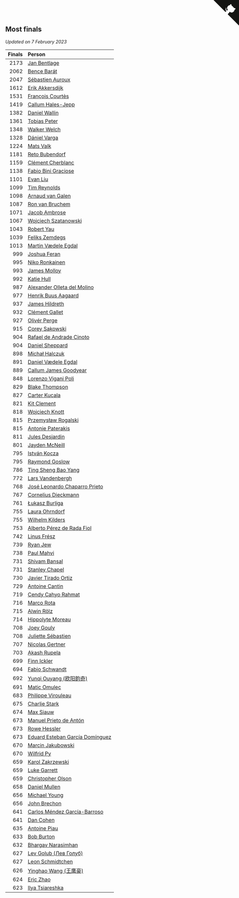 ## Most finals

*Updated on  7 February 2023*

| Finals | Person |
| ---: | :--- |
| 2173 | [Jan Bentlage](https://www.worldcubeassociation.org/persons/2010BENT01) |
| 2062 | [Bence Barát](https://www.worldcubeassociation.org/persons/2008BARA01) |
| 2047 | [Sébastien Auroux](https://www.worldcubeassociation.org/persons/2008AURO01) |
| 1612 | [Erik Akkersdijk](https://www.worldcubeassociation.org/persons/2005AKKE01) |
| 1531 | [François Courtès](https://www.worldcubeassociation.org/persons/2008COUR01) |
| 1419 | [Callum Hales-Jepp](https://www.worldcubeassociation.org/persons/2012HALE01) |
| 1382 | [Daniel Wallin](https://www.worldcubeassociation.org/persons/2013WALL03) |
| 1361 | [Tobias Peter](https://www.worldcubeassociation.org/persons/2014PETE03) |
| 1348 | [Walker Welch](https://www.worldcubeassociation.org/persons/2011WELC01) |
| 1328 | [Dániel Varga](https://www.worldcubeassociation.org/persons/2008VARG01) |
| 1224 | [Mats Valk](https://www.worldcubeassociation.org/persons/2007VALK01) |
| 1181 | [Reto Bubendorf](https://www.worldcubeassociation.org/persons/2012BUBE01) |
| 1159 | [Clément Cherblanc](https://www.worldcubeassociation.org/persons/2014CHER05) |
| 1138 | [Fabio Bini Graciose](https://www.worldcubeassociation.org/persons/2010GRAC02) |
| 1101 | [Evan Liu](https://www.worldcubeassociation.org/persons/2009LIUE01) |
| 1099 | [Tim Reynolds](https://www.worldcubeassociation.org/persons/2005REYN01) |
| 1098 | [Arnaud van Galen](https://www.worldcubeassociation.org/persons/2006GALE01) |
| 1087 | [Ron van Bruchem](https://www.worldcubeassociation.org/persons/2003BRUC01) |
| 1071 | [Jacob Ambrose](https://www.worldcubeassociation.org/persons/2010AMBR01) |
| 1067 | [Wojciech Szatanowski](https://www.worldcubeassociation.org/persons/2011SZAT01) |
| 1043 | [Robert Yau](https://www.worldcubeassociation.org/persons/2009YAUR01) |
| 1039 | [Feliks Zemdegs](https://www.worldcubeassociation.org/persons/2009ZEMD01) |
| 1013 | [Martin Vædele Egdal](https://www.worldcubeassociation.org/persons/2013EGDA02) |
| 999 | [Joshua Feran](https://www.worldcubeassociation.org/persons/2011FERA01) |
| 995 | [Niko Ronkainen](https://www.worldcubeassociation.org/persons/2010RONK01) |
| 993 | [James Molloy](https://www.worldcubeassociation.org/persons/2011MOLL01) |
| 992 | [Katie Hull](https://www.worldcubeassociation.org/persons/2010HULL01) |
| 987 | [Alexander Olleta del Molino](https://www.worldcubeassociation.org/persons/2008OLLE01) |
| 977 | [Henrik Buus Aagaard](https://www.worldcubeassociation.org/persons/2006BUUS01) |
| 937 | [James Hildreth](https://www.worldcubeassociation.org/persons/2009HILD01) |
| 932 | [Clément Gallet](https://www.worldcubeassociation.org/persons/2004GALL02) |
| 927 | [Olivér Perge](https://www.worldcubeassociation.org/persons/2007PERG01) |
| 915 | [Corey Sakowski](https://www.worldcubeassociation.org/persons/2011SAKO01) |
| 904 | [Rafael de Andrade Cinoto](https://www.worldcubeassociation.org/persons/2007CINO01) |
| 904 | [Daniel Sheppard](https://www.worldcubeassociation.org/persons/2009SHEP01) |
| 898 | [Michał Halczuk](https://www.worldcubeassociation.org/persons/2006HALC01) |
| 891 | [Daniel Vædele Egdal](https://www.worldcubeassociation.org/persons/2013EGDA01) |
| 889 | [Callum James Goodyear](https://www.worldcubeassociation.org/persons/2012GOOD02) |
| 848 | [Lorenzo Vigani Poli](https://www.worldcubeassociation.org/persons/2007POLI01) |
| 829 | [Blake Thompson](https://www.worldcubeassociation.org/persons/2010THOM03) |
| 827 | [Carter Kucala](https://www.worldcubeassociation.org/persons/2015KUCA01) |
| 821 | [Kit Clement](https://www.worldcubeassociation.org/persons/2008CLEM01) |
| 818 | [Wojciech Knott](https://www.worldcubeassociation.org/persons/2011KNOT01) |
| 815 | [Przemysław Rogalski](https://www.worldcubeassociation.org/persons/2013ROGA02) |
| 815 | [Antonie Paterakis](https://www.worldcubeassociation.org/persons/2012PATE01) |
| 811 | [Jules Desjardin](https://www.worldcubeassociation.org/persons/2010DESJ01) |
| 801 | [Jayden McNeill](https://www.worldcubeassociation.org/persons/2012MCNE01) |
| 795 | [István Kocza](https://www.worldcubeassociation.org/persons/2005KOCZ01) |
| 795 | [Raymond Goslow](https://www.worldcubeassociation.org/persons/2014GOSL01) |
| 786 | [Ting Sheng Bao Yang](https://www.worldcubeassociation.org/persons/2008BAOY01) |
| 772 | [Lars Vandenbergh](https://www.worldcubeassociation.org/persons/2003VAND01) |
| 768 | [José Leonardo Chaparro Prieto](https://www.worldcubeassociation.org/persons/2011CHAP01) |
| 767 | [Cornelius Dieckmann](https://www.worldcubeassociation.org/persons/2009DIEC01) |
| 761 | [Łukasz Burliga](https://www.worldcubeassociation.org/persons/2013BURL01) |
| 755 | [Laura Ohrndorf](https://www.worldcubeassociation.org/persons/2009OHRN01) |
| 755 | [Wilhelm Kilders](https://www.worldcubeassociation.org/persons/2010KILD02) |
| 753 | [Alberto Pérez de Rada Fiol](https://www.worldcubeassociation.org/persons/2011FIOL01) |
| 742 | [Linus Frész](https://www.worldcubeassociation.org/persons/2011FRES01) |
| 739 | [Ryan Jew](https://www.worldcubeassociation.org/persons/2008JEWR01) |
| 738 | [Paul Mahvi](https://www.worldcubeassociation.org/persons/2012MAHV01) |
| 731 | [Shivam Bansal](https://www.worldcubeassociation.org/persons/2011BANS02) |
| 731 | [Stanley Chapel](https://www.worldcubeassociation.org/persons/2016CHAP04) |
| 730 | [Javier Tirado Ortiz](https://www.worldcubeassociation.org/persons/2009TIRA01) |
| 729 | [Antoine Cantin](https://www.worldcubeassociation.org/persons/2010CANT02) |
| 719 | [Cendy Cahyo Rahmat](https://www.worldcubeassociation.org/persons/2010RAHM02) |
| 716 | [Marco Rota](https://www.worldcubeassociation.org/persons/2009ROTA01) |
| 715 | [Alwin Rölz](https://www.worldcubeassociation.org/persons/2016ROLZ01) |
| 714 | [Hippolyte Moreau](https://www.worldcubeassociation.org/persons/2008MORE02) |
| 708 | [Joey Gouly](https://www.worldcubeassociation.org/persons/2007GOUL01) |
| 708 | [Juliette Sébastien](https://www.worldcubeassociation.org/persons/2014SEBA01) |
| 707 | [Nicolas Gertner](https://www.worldcubeassociation.org/persons/2013GERT01) |
| 703 | [Akash Rupela](https://www.worldcubeassociation.org/persons/2012RUPE01) |
| 699 | [Finn Ickler](https://www.worldcubeassociation.org/persons/2012ICKL01) |
| 694 | [Fabio Schwandt](https://www.worldcubeassociation.org/persons/2014SCHW02) |
| 692 | [Yunqi Ouyang (欧阳韵奇)](https://www.worldcubeassociation.org/persons/2007YUNQ01) |
| 691 | [Matic Omulec](https://www.worldcubeassociation.org/persons/2010OMUL02) |
| 683 | [Philippe Virouleau](https://www.worldcubeassociation.org/persons/2008VIRO01) |
| 675 | [Charlie Stark](https://www.worldcubeassociation.org/persons/2014STAR05) |
| 674 | [Max Siauw](https://www.worldcubeassociation.org/persons/2017SIAU02) |
| 673 | [Manuel Prieto de Antón](https://www.worldcubeassociation.org/persons/2015ANTO04) |
| 673 | [Rowe Hessler](https://www.worldcubeassociation.org/persons/2007HESS01) |
| 673 | [Eduard Esteban García Domínguez](https://www.worldcubeassociation.org/persons/2011EDUA01) |
| 670 | [Marcin Jakubowski](https://www.worldcubeassociation.org/persons/2007JAKU01) |
| 670 | [Wilfrid Py](https://www.worldcubeassociation.org/persons/2016PYWI01) |
| 659 | [Karol Zakrzewski](https://www.worldcubeassociation.org/persons/2014ZAKR01) |
| 659 | [Luke Garrett](https://www.worldcubeassociation.org/persons/2017GARR05) |
| 659 | [Christopher Olson](https://www.worldcubeassociation.org/persons/2009OLSO01) |
| 658 | [Daniel Mullen](https://www.worldcubeassociation.org/persons/2016MULL04) |
| 656 | [Michael Young](https://www.worldcubeassociation.org/persons/2008YOUN02) |
| 656 | [John Brechon](https://www.worldcubeassociation.org/persons/2010BREC01) |
| 641 | [Carlos Méndez García-Barroso](https://www.worldcubeassociation.org/persons/2010GARC02) |
| 641 | [Dan Cohen](https://www.worldcubeassociation.org/persons/2007COHE01) |
| 635 | [Antoine Piau](https://www.worldcubeassociation.org/persons/2008PIAU01) |
| 633 | [Bob Burton](https://www.worldcubeassociation.org/persons/2003BURT01) |
| 632 | [Bhargav Narasimhan](https://www.worldcubeassociation.org/persons/2011NARA02) |
| 627 | [Lev Golub (Лев Голуб)](https://www.worldcubeassociation.org/persons/2014HOLU01) |
| 627 | [Leon Schmidtchen](https://www.worldcubeassociation.org/persons/2010SCHM01) |
| 626 | [Yinghao Wang (王鹰豪)](https://www.worldcubeassociation.org/persons/2010WANG07) |
| 624 | [Eric Zhao](https://www.worldcubeassociation.org/persons/2010ZHAO19) |
| 623 | [Ilya Tsiareshka](https://www.worldcubeassociation.org/persons/2012TERE01) |


<a href="https://github.com/JustinTimeCuber/wca_statistics" class="github-corner" aria-label="View source on Github"><svg width="80" height="80" viewBox="0 0 250 250" style="fill:#151513; color:#fff; position: absolute; top: 0; border: 0; right: 0;" aria-hidden="true"><path d="M0,0 L115,115 L130,115 L142,142 L250,250 L250,0 Z"></path><path d="M128.3,109.0 C113.8,99.7 119.0,89.6 119.0,89.6 C122.0,82.7 120.5,78.6 120.5,78.6 C119.2,72.0 123.4,76.3 123.4,76.3 C127.3,80.9 125.5,87.3 125.5,87.3 C122.9,97.6 130.6,101.9 134.4,103.2" fill="currentColor" style="transform-origin: 130px 106px;" class="octo-arm"></path><path d="M115.0,115.0 C114.9,115.1 118.7,116.5 119.8,115.4 L133.7,101.6 C136.9,99.2 139.9,98.4 142.2,98.6 C133.8,88.0 127.5,74.4 143.8,58.0 C148.5,53.4 154.0,51.2 159.7,51.0 C160.3,49.4 163.2,43.6 171.4,40.1 C171.4,40.1 176.1,42.5 178.8,56.2 C183.1,58.6 187.2,61.8 190.9,65.4 C194.5,69.0 197.7,73.2 200.1,77.6 C213.8,80.2 216.3,84.9 216.3,84.9 C212.7,93.1 206.9,96.0 205.4,96.6 C205.1,102.4 203.0,107.8 198.3,112.5 C181.9,128.9 168.3,122.5 157.7,114.1 C157.9,116.9 156.7,120.9 152.7,124.9 L141.0,136.5 C139.8,137.7 141.6,141.9 141.8,141.8 Z" fill="currentColor" class="octo-body"></path></svg></a><style>.github-corner:hover .octo-arm{animation:octocat-wave 560ms ease-in-out}@keyframes octocat-wave{0%,100%{transform:rotate(0)}20%,60%{transform:rotate(-25deg)}40%,80%{transform:rotate(10deg)}}@media (max-width:500px){.github-corner:hover .octo-arm{animation:none}.github-corner .octo-arm{animation:octocat-wave 560ms ease-in-out}}</style>
